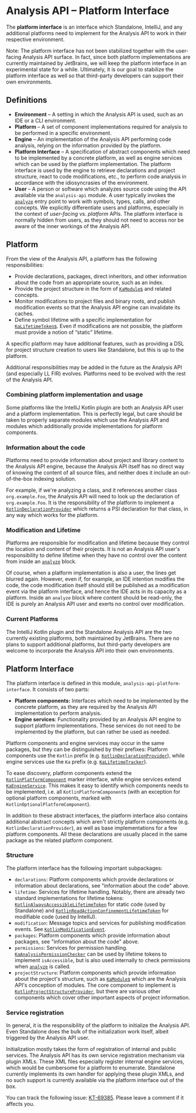 # Analysis API – Platform Interface

The **platform interface** is an interface which Standalone, IntelliJ, and any additional platforms need to implement for the Analysis API 
to work in their respective environment.

Note: The platform interface has not been stabilized together with the user-facing Analysis API surface. In fact, since both platform
implementations are currently maintained by JetBrains, we will keep the platform interface in an experimental state for a while. Ultimately, 
it is our goal to stabilize the platform interface as well so that third-party developers can support their own environments.


## Definitions

- **Environment** – A setting in which the Analysis API is used, such as an IDE or a CLI environment.
- **Platform** – A set of component implementations required for analysis to be performed in a specific environment.
- **Engine** – An implementation of the Analysis API performing code analysis, relying on the information provided by the platform.
- **Platform Interface** – A specification of abstract components which need to be implemented by a concrete platform, as well as engine 
  services which can be used by the platform implementation. The platform interface is used by the engine to retrieve declarations and 
  project structure, react to code modifications, etc., to perform code analysis in accordance with the idiosyncrasies of the environment.
- **User** – A person or software which analyzes source code using the API available via the `analysis-api` module. A user typically invokes 
  the [`analyze`](../analysis-api/src/org/jetbrains/kotlin/analysis/api/analyze.kt) entry point to work with symbols, types, calls, and 
  other concepts. We explicitly differentiate users and platforms, especially in the context of *user-facing* vs. *platform* APIs. The
  platform interface is normally hidden from users, as they should not need to access nor be aware of the inner workings of the Analysis 
  API.  


## Platform

From the view of the Analysis API, a platform has the following responsibilities:

- Provide declarations, packages, direct inheritors, and other information about the code from an appropriate source, such as an index.
- Provide the project structure in the form of [`KaModule`s](../analysis-api/src/org/jetbrains/kotlin/analysis/api/projectStructure/KaModule.kt) 
  and related concepts.
- Monitor modifications to project files and binary roots, and publish modification events so that the Analysis API engine can invalidate 
  its caches.
- Define symbol lifetime with a specific implementation for [`KaLifetimeToken`s](../analysis-api/src/org/jetbrains/kotlin/analysis/api/lifetime/KaLifetimeToken.kt). 
  Even if modifications are not possible, the platform must provide a notion of “static” lifetime.

A specific platform may have additional features, such as providing a DSL for project structure creation to users like Standalone, but this 
is up to the platform.

Additional responsibilities may be added in the future as the Analysis API (and especially LL FIR) evolves. Platforms need to be evolved 
with the rest of the Analysis API.

### Combining platform implementation and usage

Some platforms like the IntelliJ Kotlin plugin are both an Analysis API user and a platform implementation. This is perfectly legal, but 
care should be taken to properly separate modules which use the Analysis API and modules which additionally provide implementations for 
platform components.

### Information about the code

Platforms need to provide information about project and library content to the Analysis API engine, because the Analysis API itself has no
direct way of knowing the content of all source files, and neither does it include an out-of-the-box indexing solution. 

For example, if we're analyzing a class, and it references another class `org.example.Foo`, the Analysis API will need to look up the 
declaration of `org.example.Foo`. It is the responsibility of the platform to implement a 
[`KotlinDeclarationProvider`](src/org/jetbrains/kotlin/analysis/api/platform/declarations/KotlinDeclarationProvider.kt) which returns a PSI
declaration for that class, in any way which works for the platform.

### Modification and Lifetime

Platforms are responsible for modification and lifetime because they control the location and content of their projects. It is not an 
Analysis API user's responsibility to define lifetime when they have no control over the content from inside an 
[`analyze`](../analysis-api/src/org/jetbrains/kotlin/analysis/api/analyze.kt) block.

Of course, when a platform implementation is also a user, the lines get blurred again. However, even if, for example, an IDE intention 
modifies the code, the code modification itself should still be published as a modification event via the platform interface, and hence the
IDE acts in its capacity as a platform. Inside an `analyze` block where content should be read-only, the IDE is purely an Analysis API user 
and exerts no control over modification.

### Current Platforms

The IntelliJ Kotlin plugin and the Standalone Analysis API are the two currently existing platforms, both maintained by JetBrains. There are 
no plans to support additional platforms, but third-party developers are welcome to incorporate the Analysis API into their own 
environments.


## Platform Interface

The platform interface is defined in this module, `analysis-api-platform-interface`. It consists of two parts:

- **Platform components:** Interfaces which need to be implemented by the concrete platform, as they are required by the Analysis API 
  implementation to perform analysis.
- **Engine services**: Functionality provided by an Analysis API engine to support platform implementations. These services do not need to
  be implemented by the platform, but can rather be used as needed.

Platform components and engine services may occur in the same packages, but they can be distinguished by their prefixes: Platform components
use the `Kotlin` prefix (e.g. [`KotlinDeclarationProvider`](src/org/jetbrains/kotlin/analysis/api/platform/declarations/KotlinDeclarationProvider.kt)),
while engine services use the `Ka` prefix (e.g. [`KaLifetimeTracker`](src/org/jetbrains/kotlin/analysis/api/platform/lifetime/KaLifetimeTracker.kt)).

To ease discovery, platform components extend the [`KotlinPlatformComponent`](src/org/jetbrains/kotlin/analysis/api/platform/KotlinPlatformComponent.kt) 
marker interface, while engine services extend [`KaEngineService`](src/org/jetbrains/kotlin/analysis/api/platform/KaEngineService.kt). This 
makes it easy to identify which components needs to be implemented, i.e. all `KotlinPlatformComponent`s (with an exception for optional 
platform components, marked with `KotlinOptionalPlatformComponent`).

In addition to these abstract interfaces, the platform interface also contains additional abstract concepts which aren't strictly platform 
components (e.g. `KotlinDeclarationProvider`), as well as base implementations for a few platform components. All these declarations are 
usually placed in the same package as the related platform component.

### Structure

The platform interface has the following important subpackages:

- `declarations`: Platform components which provide declarations or information about declarations, see "information about the code" above.
- `lifetime`: Services for lifetime handling. Notably, there are already two standard implementations for lifetime tokens:
  [`KotlinAlwaysAccessibleLifetimeToken`](src/org/jetbrains/kotlin/analysis/api/platform/lifetime/KotlinAlwaysAccessibleLifetimeToken.kt) 
  for static code (used by Standalone) and [`KotlinReadActionConfinementLifetimeToken`](src/org/jetbrains/kotlin/analysis/api/platform/lifetime/KotlinReadActionConfinementLifetimeToken.kt) 
  for modifiable code (used by IntelliJ).
- `modification`: Message topics and services for publishing modification events. See 
  [`KotlinModificationEvent`](src/org/jetbrains/kotlin/analysis/api/platform/modification/KotlinModificationEvent.kt).
- `packages`: Platform components which provide information about packages, see "information about the code" above.
- `permissions`: Services for permission handling. [`KaAnalysisPermissionChecker`](src/org/jetbrains/kotlin/analysis/api/platform/permissions/KaAnalysisPermissionChecker.kt)
  can be used by lifetime tokens to implement `isAccessible`, but is also used internally to check permissions when 
  [`analyze`](../analysis-api/src/org/jetbrains/kotlin/analysis/api/analyze.kt) is called.
- `projectStructure`: Platform components which provide information about the project's structure, such as 
  [`KaModule`s](../analysis-api/src/org/jetbrains/kotlin/analysis/api/projectStructure/KaModule.kt) which are the Analysis API's conception 
  of modules. The core component to implement is [`KotlinProjectStructureProvider`](src/org/jetbrains/kotlin/analysis/api/platform/projectStructure/KotlinProjectStructureProvider.kt), 
  but there are various other components which cover other important aspects of project information. 

### Service registration

In general, it is the responsibility of the platform to initialize the Analysis API. Even Standalone does the bulk of the initialization
work itself, albeit triggered by the Analysis API user. 

Initialization mostly takes the form of registration of internal and public services. The Analysis API has its own service registration 
mechanism via plugin XMLs. These XML files especially register internal engine services, which would be cumbersome for a platform to 
enumerate. Standalone currently implements its own handler for applying these plugin XMLs, and no such support is currently available via 
the platform interface out of the box. 

You can track the following issue: [KT-69385](https://youtrack.jetbrains.com/issue/KT-69385). Please leave a comment if it affects you.
